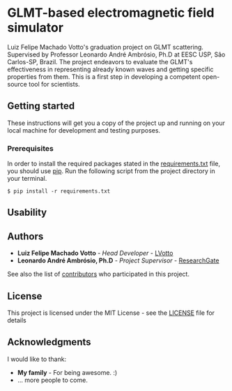 # GLMT-based electromagnetic field simulator
Luiz Felipe Machado Votto's graduation project on GLMT scattering. Supervised by Professor Leonardo André Ambrósio, Ph.D at EESC USP, Sâo Carlos-SP, Brazil. The project endeavors to evaluate the GLMT's effectiveness in representing already known waves and getting specific properties from them. This is a first step in developing a competent open-source tool for scientists.

## Getting started
These instructions will get you a copy of the project up and running on your local machine for development and testing purposes.

### Prerequisites
In order to install the required packages stated in the [requirements.txt](requirements.txt) file, you should use [pip](https://pip.pypa.io/en/stable/). Run the following script from the project directory in your terminal.

```
$ pip install -r requirements.txt
```

## Usability

## Authors

* **Luiz Felipe Machado Votto** - *Head Developer* - [LVotto](https://github.com/LVotto)
* **Leonardo André Ambrósio, Ph.D** - *Project Supervisor* - [ResearchGate](https://www.researchgate.net/profile/Leonardo_Ambrosio)

See also the list of [contributors](https://github.com/LVotto/glmtscatt/graphs/contributors) who participated in this project.

## License

This project is licensed under the MIT License - see the [LICENSE](LICENSE) file for details

## Acknowledgments
I would like to thank:
* **My family** - For being awesome. :)
* ... more people to come.
